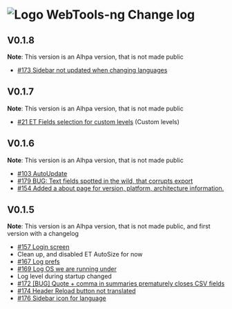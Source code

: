 # ![Logo](https://github.com/WebTools-NG/WebTools-NG/blob/master/src/assets/WebTools-48x48.png) WebTools-ng Change log

## V0.1.8

**Note**:   This version is an Alhpa version, that is not made public

* [#173 Sidebar not updated when changing languages](https://github.com/WebTools-NG/WebTools-NG/issues/173)

## V0.1.7

**Note**:   This version is an Alhpa version, that is not made public

* [#21 ET Fields selection for custom levels](https://github.com/WebTools-NG/WebTools-NG/issues/21) (Custom levels)

## V0.1.6

**Note**:   This version is an Alhpa version, that is not made public

* [#103 AutoUpdate](https://github.com/WebTools-NG/WebTools-NG/issues/103)
* [#179 BUG: Text fields spotted in the wild, that corrupts export](https://github.com/WebTools-NG/WebTools-NG/issues/179)
* [#154 Added a about page for version, platform, architecture information.](https://github.com/WebTools-NG/WebTools-NG/issues/154)


## V0.1.5

**Note**:   This version is an Alhpa version, that is not made public, and first version with a changelog

* [#157 Login screen](https://github.com/WebTools-NG/WebTools-NG/issues/157)
* Clean up, and disabled ET AutoSize for now
* [#167 Log prefs](https://github.com/WebTools-NG/WebTools-NG/issues/167)
* [#169 Log OS we are running under](https://github.com/WebTools-NG/WebTools-NG/issues/169)
* Log level during startup changed
* [#172 [BUG] Quote + comma in summaries prematurely closes CSV fields](https://github.com/WebTools-NG/WebTools-NG/issues/172)
* [#174 Header Reload button not translated](https://github.com/WebTools-NG/WebTools-NG/issues/174)
* [#176 Sidebar icon for language](https://github.com/WebTools-NG/WebTools-NG/issues/176)
